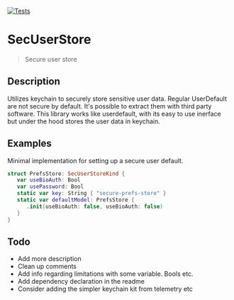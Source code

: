 [![Tests](https://github.com/sentryco/SecUserStore/actions/workflows/Tests.yml/badge.svg)](https://github.com/sentryco/SecUserStore/actions/workflows/Tests.yml)

# SecUserStore

> Secure user store

## Description

Utilizes keychain to securely store sensitive user data. Regular UserDefault are not secure by default. It's possible to extract them with third party software. This library works like userdefault, with its easy to use inerface but under the hood stores the user data in keychain.
 
## Examples

Minimal implementation for setting up a secure user default. 

```swift
struct PrefsStore: SecUserStoreKind { 
   var useBioAuth: Bool
   var usePassword: Bool
   static var key: String { "secure-prefs-store" }
   static var defaultModel: PrefsStore {
      .init(useBioAuth: false, useBioAuth: false)
   }
}
```

## Todo
- Add more description
- Clean up comments
- Add info regarding limitations with some variable. Bools etc. 
- Add dependency declaration in the readme
- Consider adding the simpler keychain kit from telemetry etc
